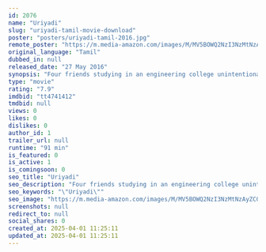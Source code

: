 ```yaml
---
id: 2076
name: "Uriyadi"
slug: "uriyadi-tamil-movie-download"
poster: "posters/uriyadi-tamil-2016.jpg"
remote_poster: "https://m.media-amazon.com/images/M/MV5BOWQ2NzI3NzMtNzAyZC00MDk4LThlOTMtOTk0NTNjNDQzM2FlXkEyXkFqcGc@._V1_SX300.jpg"
original_language: "Tamil"
dubbed_in: null
released_date: "27 May 2016"
synopsis: "Four friends studying in an engineering college unintentionally end up becoming a part of caste politics led by corrupt politicians."
type: "movie"
rating: "7.9"
imdbid: "tt4741412"
tmdbid: null
views: 0
likes: 0
dislikes: 0
author_id: 1
trailer_url: null
runtime: "91 min"
is_featured: 0
is_active: 1
is_comingsoon: 0
seo_title: "Uriyadi"
seo_description: "Four friends studying in an engineering college unintentionally end up becoming a part of caste politics led by corrupt politicians."
seo_keywords: "\"Uriyadi\""
seo_image: "https://m.media-amazon.com/images/M/MV5BOWQ2NzI3NzMtNzAyZC00MDk4LThlOTMtOTk0NTNjNDQzM2FlXkEyXkFqcGc@._V1_SX300.jpg"
screenshots: null
redirect_to: null
social_shares: 0
created_at: 2025-04-01 11:25:11
updated_at: 2025-04-01 11:25:11
---
```


